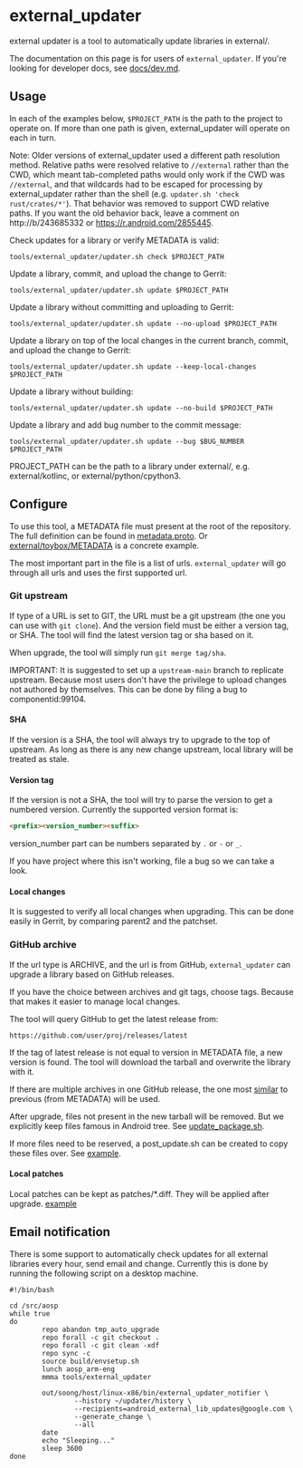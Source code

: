 # external_updater

external updater is a tool to automatically update libraries in external/.

The documentation on this page is for users of `external_updater`. If you're
looking for developer docs, see [docs/dev.md](docs/dev.md).

## Usage

In each of the examples below, `$PROJECT_PATH` is the path to the project to
operate on. If more than one path is given, external_updater will operate on
each in turn.

Note: Older versions of external_updater used a different path resolution
method. Relative paths were resolved relative to `//external` rather than the
CWD, which meant tab-completed paths would only work if the CWD was
`//external`, and that wildcards had to be escaped for processing by
external_updater rather than the shell (e.g.
`updater.sh 'check rust/crates/*'`). That behavior was removed to support CWD
relative paths. If you want the old behavior back, leave a comment on
http://b/243685332 or https://r.android.com/2855445.

Check updates for a library or verify METADATA is valid:

```shell
tools/external_updater/updater.sh check $PROJECT_PATH
```

Update a library, commit, and upload the change to Gerrit:

```shell
tools/external_updater/updater.sh update $PROJECT_PATH
```

Update a library without committing and uploading to Gerrit:

```shell
tools/external_updater/updater.sh update --no-upload $PROJECT_PATH
```

Update a library on top of the local changes in the current branch, commit, and upload the change to Gerrit:

```shell
tools/external_updater/updater.sh update --keep-local-changes $PROJECT_PATH
```

Update a library without building:

```shell
tools/external_updater/updater.sh update --no-build $PROJECT_PATH
```

Update a library and add bug number to the commit message:

```shell
tools/external_updater/updater.sh update --bug $BUG_NUMBER $PROJECT_PATH
```

PROJECT_PATH can be the path to a library under external/, e.g.
external/kotlinc, or external/python/cpython3.

## Configure

To use this tool, a METADATA file must present at the root of the
repository. The full definition can be found in
[metadata.proto](https://android.googlesource.com/platform/tools/external_updater/+/refs/heads/main/metadata.proto).
Or
[external/toybox/METADATA](https://android.googlesource.com/platform/external/toybox/+/refs/heads/main/METADATA)
is a concrete example.

The most important part in the file is a list of urls.
`external_updater` will go through all urls and uses the first
supported url.

### Git upstream

If type of a URL is set to GIT, the URL must be a git upstream
(the one you can use with `git clone`). And the version field must
be either a version tag, or SHA. The tool will find the latest
version tag or sha based on it.

When upgrade, the tool will simply run `git merge tag/sha`.

IMPORTANT: It is suggested to set up a `upstream-main` branch to
replicate upstream. Because most users don't have the privilege to
upload changes not authored by themselves. This can be done by
filing a bug to componentid:99104.

#### SHA

If the version is a SHA, the tool will always try to upgrade to the
top of upstream. As long as there is any new change upstream, local
library will be treated as stale.

#### Version tag

If the version is not a SHA, the tool will try to parse the version
to get a numbered version. Currently the supported version format is:

```markdown
<prefix><version_number><suffix>
```

version_number part can be numbers separated by `.` or `-` or `_`.

If you have project where this isn't working, file a bug so we can take a look.

#### Local changes

It is suggested to verify all local changes when upgrading. This can
be done easily in Gerrit, by comparing parent2 and the patchset.


### GitHub archive

If the url type is ARCHIVE, and the url is from GitHub, `external_updater`
can upgrade a library based on GitHub releases.

If you have the choice between archives and git tags, choose tags.
Because that makes it easier to manage local changes.

The tool will query GitHub to get the latest release from:

```url
https://github.com/user/proj/releases/latest
```

If the tag of latest release is not equal to version in METADATA file, a
new version is found. The tool will download the tarball and overwrite the
library with it.

If there are multiple archives in one GitHub release, the one most
[similar](https://en.wikipedia.org/wiki/Edit_distance) to previous
(from METADATA) will be used.

After upgrade, files not present in the new tarball will be removed. But we
explicitly keep files famous in Android tree.
See [update_package.sh](https://android.googlesource.com/platform/tools/external_updater/+/refs/heads/main/update_package.sh).

If more files need to be reserved, a post_update.sh can be created to copy
these files over.
See [example](https://android.googlesource.com/platform/external/kotlinc/+/refs/heads/main/post_update.sh).

#### Local patches

Local patches can be kept as patches/*.diff. They will be applied after
upgrade. [example](https://cs.android.com/android/platform/superproject/main/+/main:external/jsmn/patches/header.diff)

## Email notification

There is some support to automatically check updates for all external
libraries every hour, send email and change. Currently this is done by
running the following script on a desktop machine.

```shell
#!/bin/bash

cd /src/aosp
while true
do
        repo abandon tmp_auto_upgrade
        repo forall -c git checkout .
        repo forall -c git clean -xdf
        repo sync -c
        source build/envsetup.sh
        lunch aosp_arm-eng
        mmma tools/external_updater

        out/soong/host/linux-x86/bin/external_updater_notifier \
                --history ~/updater/history \
                --recipients=android_external_lib_updates@google.com \
                --generate_change \
                --all
        date
        echo "Sleeping..."
        sleep 3600
done
```
